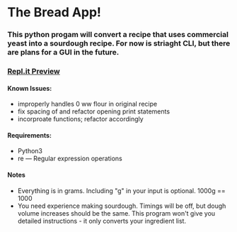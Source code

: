 <h1>The Bread App!</h1>

<h3>This python progam will convert a recipe that uses commercial yeast into a sourdough recipe.  For now is striaght CLI, but there are plans for a GUI in the future.</h3>

<h3><a href="https://repl.it/@ljensen505/ImpracticalMediocreSeahorse#main.py">Repl.it Preview</a></h3>

<h4>Known Issues:</h4>
    <ul>
        <li>improperly handles 0 ww flour in original recipe</li>
        <li>fix spacing of and refactor opening print statements</li>
        <li>incorproate functions; refactor accordingly</li>
    </ul>

<h4>Requirements:</h4>
    <ul>
        <li>Python3</li>
        <li>re — Regular expression operations</li>
    </ul>

<h4>Notes</h4>
    <ul>
        <li>Everything is in grams. Including "g" in your input is optional. 1000g == 1000</li>
        <li>You need experience making sourdough. Timings will be off, but dough volume increases should be the same.  This program won't give you detailed instructions - it only converts your ingredient list.</li>
    </ul>
